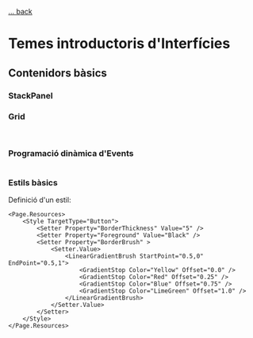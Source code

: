 [ ... back  ](../README.md)

# Temes introductoris d'Interfícies

## Contenidors bàsics


### StackPanel

### Grid

```xaml
```

```c#     
```
### Programació dinàmica d'Events

```c#     
```


### Estils bàsics

Definició d'un estil:
```xaml
<Page.Resources>
    <Style TargetType="Button">
        <Setter Property="BorderThickness" Value="5" />
        <Setter Property="Foreground" Value="Black" />
        <Setter Property="BorderBrush" >
            <Setter.Value>
                <LinearGradientBrush StartPoint="0.5,0" EndPoint="0.5,1">
                    <GradientStop Color="Yellow" Offset="0.0" />
                    <GradientStop Color="Red" Offset="0.25" />
                    <GradientStop Color="Blue" Offset="0.75" />
                    <GradientStop Color="LimeGreen" Offset="1.0" />
                </LinearGradientBrush>
            </Setter.Value>
        </Setter>
    </Style>
</Page.Resources>
```

